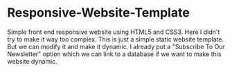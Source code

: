 # Responsive-Website-Template
Simple front end responsive website using HTML5 and CSS3.
Here I didn't try to make it way too complex. This is just a simple static website template. But we can modify it and make it dynamic.
I already put a "Subscribe To Our Newsletter" option which we can link to a database if we want to make this website dynamic.

